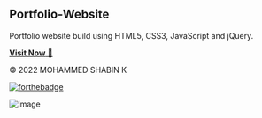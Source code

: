 ## Portfolio-Website
Portfolio website build using HTML5, CSS3, JavaScript and jQuery.

<a href="https://shabin-k.github.io/web/" target="_blank">**Visit Now** 🚀</a>

© 2022 MOHAMMED SHABIN K


[![forthebadge](https://forthebadge.com/images/badges/built-with-love.svg)](https://forthebadge.com)



![image](https://user-images.githubusercontent.com/73272797/198821298-364ad684-910f-4f63-960d-1387ab35d569.png)

